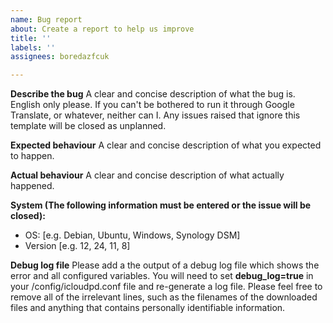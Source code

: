```yaml
---
name: Bug report
about: Create a report to help us improve
title: ''
labels: ''
assignees: boredazfcuk

---
```


**Describe the bug**
A clear and concise description of what the bug is. English only please. If you can't be bothered to run it through Google Translate, or whatever, neither can I. Any issues raised that ignore this template will be closed as unplanned.

**Expected behaviour**
A clear and concise description of what you expected to happen.

**Actual behaviour**
A clear and concise description of what actually happened.

**System (The following information must be entered or the issue will be closed):**
 - OS: [e.g. Debian, Ubuntu, Windows, Synology DSM]
 - Version [e.g. 12, 24, 11, 8]

**Debug log file**
Please add a the output of a debug log file which shows the error and all configured variables. You will need to set **debug_log=true** in your /config/icloudpd.conf file and re-generate a log file. Please feel free to remove all of the irrelevant lines, such as the filenames of the downloaded files and anything that contains personally identifiable information.
